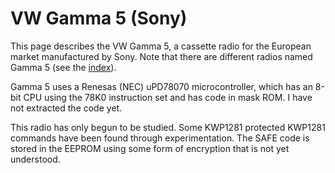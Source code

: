 # VW Gamma 5 (Sony)

This page describes the VW Gamma 5, a cassette radio for the European market manufactured by
Sony.  Note that there are different radios named Gamma 5 (see the [index](../../README.md)).

Gamma 5 uses a Renesas (NEC) uPD78070 microcontroller, which has an 8-bit CPU using the 78K0
instruction set and has code in mask ROM.  I have not extracted the code yet.

This radio has only begun to be studied.  Some KWP1281 protected KWP1281 commands have been found
through experimentation.  The SAFE code is stored in the EEPROM using some form of encryption
that is not yet understood.
